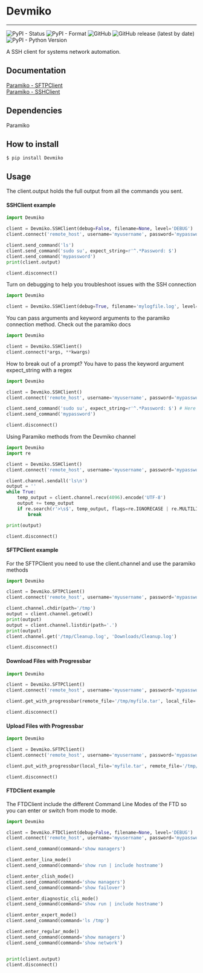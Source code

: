 # Devmiko

---
![PyPI - Status](https://img.shields.io/pypi/status/Devmiko)
![PyPI - Format](https://img.shields.io/pypi/format/Devmiko)
![GitHub](https://img.shields.io/github/license/vsantiago113/Devmiko)
![GitHub release (latest by date)](https://img.shields.io/github/v/release/vsantiago113/Devmiko)
![PyPI - Python Version](https://img.shields.io/pypi/pyversions/Devmiko)

A SSH client for systems network automation.

## Documentation
[Paramiko - SFTPClient](http://docs.paramiko.org/en/stable/api/sftp.html 'SFTPClient')<br />
[Paramiko - SSHClient](http://docs.paramiko.org/en/stable/api/client.html 'SSHClient')

## Dependencies
Paramiko

## How to install
```ignorelang
$ pip install Devmiko
```

## Usage
The client.output holds the full output from all the commands you sent.

#### SSHClient example
```python
import Devmiko

client = Devmiko.SSHClient(debug=False, filename=None, level='DEBUG')
client.connect('remote_host', username='myusername', password='mypassword')

client.send_command('ls')
client.send_command('sudo su', expect_string=r'^.*Password: $')
client.send_command('mypassword')
print(client.output)

client.disconnect()
```

Turn on debugging to help you troubleshoot issues with the SSH connection
```python
import Devmiko

client = Devmiko.SSHClient(debug=True, filename='mylogfile.log', level='DEBUG')
```

You can pass arguments and keyword arguments to the paramiko connection method. Check out the paramiko docs
```python
import Devmiko

client = Devmiko.SSHClient()
client.connect(*args, **kwargs)
```

How to break out of a prompt? You have to pass the keyword argument expect_string with a regex
```python
import Devmiko

client = Devmiko.SSHClient()
client.connect('remote_host', username='myusername', password='mypassword')

client.send_command('sudo su', expect_string=r'^.*Password: $') # Here we are breaking the prompt at Password:
client.send_command('mypassword')

client.disconnect()
```

Using Paramiko methods from the Devmiko channel
```python
import Devmiko
import re

client = Devmiko.SSHClient()
client.connect('remote_host', username='myusername', password='mypassword')

client.channel.sendall('ls\n')
output = ''
while True:
    temp_output = client.channel.recv(4096).encode('UTF-8')
    output += temp_output
    if re.search(r'>\s$', temp_output, flags=re.IGNORECASE | re.MULTILINE):
        break

print(output)

client.disconnect()
```

#### SFTPClient example
For the SFTPClient you need to use the client.channel and use the paramiko methods
```python
import Devmiko

client = Devmiko.SFTPClient()
client.connect('remote_host', username='myusername', password='mypassword')

client.channel.chdir(path='/tmp')
output = client.channel.getcwd()
print(output)
output = client.channel.listdir(path='.')
print(output)
client.channel.get('/tmp/Cleanup.log', 'Downloads/Cleanup.log')

client.disconnect()
```

#### Download Files with Progressbar
```python
import Devmiko

client = Devmiko.SFTPClient()
client.connect('remote_host', username='myusername', password='mypassword')

client.get_with_progressbar(remote_file='/tmp/myfile.tar', local_file='Downloads/myfile.tar')

client.disconnect()
```

#### Upload Files with Progressbar
```python
import Devmiko

client = Devmiko.SFTPClient()
client.connect('remote_host', username='myusername', password='mypassword')

client.put_with_progressbar(local_file='myfile.tar', remote_file='/tmp/myfile.tar')

client.disconnect()
```

#### FTDClient example
The FTDClient include the different Command Line Modes of the FTD so you can enter or switch from mode to mode.
```python
import Devmiko

client = Devmiko.FTDClient(debug=False, filename=None, level='DEBUG')
client.connect('remote_host', username='myusername', password='mypassword')

client.send_command(command='show managers')

client.enter_lina_mode()
client.send_command(command='show run | include hostname')

client.enter_clish_mode()
client.send_command(command='show managers')
client.send_command(command='show failover')

client.enter_diagnostic_cli_mode()
client.send_command(command='show run | include hostname')

client.enter_expert_mode()
client.send_command(command='ls /tmp')

client.enter_regular_mode()
client.send_command(command='show managers')
client.send_command(command='show network')


print(client.output)
client.disconnect()
```
